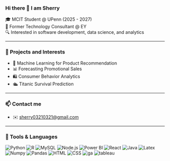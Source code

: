 ### Hi there 👋 I am Sherry

🎓 MCIT Student @ UPenn (2025 - 2027)  
💼 Former Technology Consultant @ EY  
🔍 Interested in software development, data science, and analytics  

---

### 📌 Projects and Interests

- 🧠 Machine Learning for Product Recommendation  
- 📊 Forecasting Promotional Sales  
- 🛍️ Consumer Behavior Analytics
- 🛳️ Titanic Survival Prediction

---

### 📫 Contact me
- ✉️ sherry03210321@gmail.com

---

### 🔧 Tools & Languages

![Python](https://img.shields.io/badge/python-3670A0?style=flat&logo=python&logoColor=ffdd54) ![R](https://img.shields.io/badge/r-%23276DC3.svg?style=flat&logo=r&logoColor=white) ![MySQL](https://img.shields.io/badge/MySQL-005C84?style=flat&logo=mysql&logoColor=white) ![Node.js](https://img.shields.io/badge/Node%20js-339933?style=flat&logo=nodedotjs&logoColor=white) ![Power BI](https://img.shields.io/badge/PowerBI-F2C811?style=flat&logo=Power%20BI&logoColor=white) ![React](https://img.shields.io/badge/React-20232A?style=flat&logo=react&logoColor=61DAFB) ![Java](https://img.shields.io/badge/JavaScript-323330?style=flat&logo=javascript&logoColor=F7DF1E) ![Latex](https://img.shields.io/badge/LaTeX-47A141?style=flat&logo=LaTeX&logoColor=white) ![Numpy](https://img.shields.io/badge/Numpy-777BB4?style=flat&logo=numpy&logoColor=white) ![Pandas](https://img.shields.io/badge/Pandas-2C2D72?style=flat&logo=pandas&logoColor=white) ![HTML](https://img.shields.io/badge/HTML5-E34F26?style=flat&logo=html5&logoColor=white) ![CSS](https://img.shields.io/badge/Tailwind_CSS-38B2AC?style=flat&logo=tailwind-css&logoColor=white) ![ga](https://img.shields.io/badge/Google%20Analytics-E37400?style=flat&logo=google%20analytics&logoColor=white) ![tableau](https://img.shields.io/badge/Tableau-E97627?style=flat&logo=Tableau&logoColor=white)
